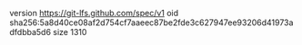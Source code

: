 version https://git-lfs.github.com/spec/v1
oid sha256:5a8d40ce08af2d754cf7aaeec87be2fde3c627947ee93206d41973adfdbba5d6
size 1310
